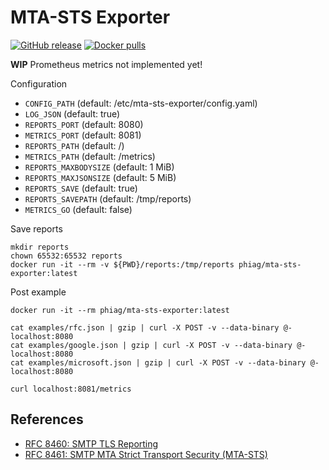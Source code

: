 # MTA-STS Exporter

[![GitHub release](https://img.shields.io/github/release/phi-ag/mta-sts-exporter.svg?logo=github&style=flat-square)](https://github.com/phi-ag/mta-sts-exporter/releases/latest)
[![Docker pulls](https://img.shields.io/docker/pulls/phiag/mta-sts-exporter.svg?logo=docker&style=flat-square)](https://hub.docker.com/r/phiag/mta-sts-exporter/tags)

**WIP** Prometheus metrics not implemented yet!

Configuration

- `CONFIG_PATH` (default: /etc/mta-sts-exporter/config.yaml)
- `LOG_JSON` (default: true)
- `REPORTS_PORT` (default: 8080)
- `METRICS_PORT` (default: 8081)
- `REPORTS_PATH` (default: /)
- `METRICS_PATH` (default: /metrics)
- `REPORTS_MAXBODYSIZE` (default: 1 MiB)
- `REPORTS_MAXJSONSIZE` (default: 5 MiB)
- `REPORTS_SAVE` (default: true)
- `REPORTS_SAVEPATH` (default: /tmp/reports)
- `METRICS_GO` (default: false)

Save reports

    mkdir reports
    chown 65532:65532 reports
    docker run -it --rm -v ${PWD}/reports:/tmp/reports phiag/mta-sts-exporter:latest

Post example

    docker run -it --rm phiag/mta-sts-exporter:latest

    cat examples/rfc.json | gzip | curl -X POST -v --data-binary @- localhost:8080
    cat examples/google.json | gzip | curl -X POST -v --data-binary @- localhost:8080
    cat examples/microsoft.json | gzip | curl -X POST -v --data-binary @- localhost:8080

    curl localhost:8081/metrics

## References

- [RFC 8460: SMTP TLS Reporting](https://www.rfc-editor.org/rfc/rfc8460.html)
- [RFC 8461: SMTP MTA Strict Transport Security (MTA-STS)](https://www.rfc-editor.org/rfc/rfc8461.html)

